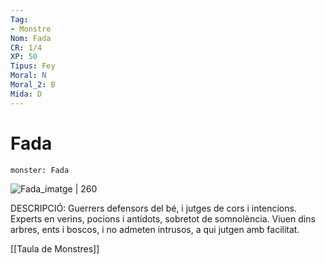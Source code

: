 ```yaml
---
Tag:
- Monstre
Nom: Fada
CR: 1/4
XP: 50
Tipus: Fey
Moral: N
Moral_2: B
Mida: D
---
```

# Fada

```statblock
monster: Fada
```

![Fada_imatge | 260](https://www.dndbeyond.com/avatars/thumbnails/30835/934/1000/1000/638063924408565694.png)

DESCRIPCIÓ: 
Guerrers defensors del bé, i jutges de cors i intencions. Experts en verins, pocions i antídots, sobretot de somnolència. Viuen dins arbres, ents i boscos, i no admeten intrusos, a qui jutgen amb facilitat.

[[Taula de Monstres]]
